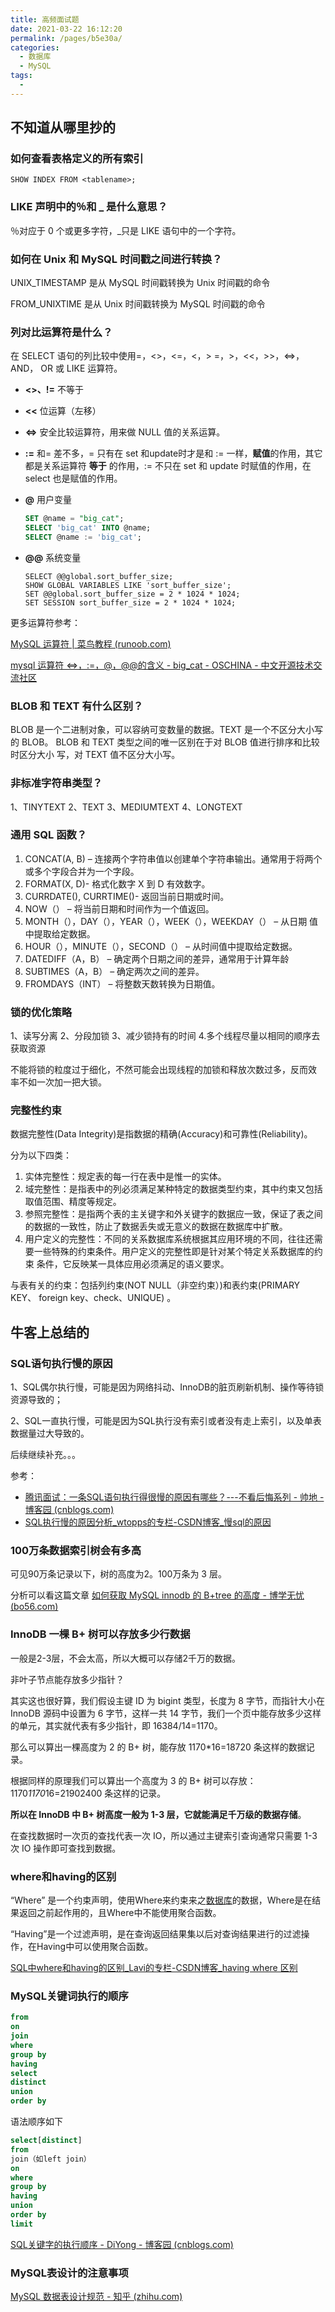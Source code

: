 ```yaml
---
title: 高频面试题
date: 2021-03-22 16:12:20
permalink: /pages/b5e30a/
categories:
  - 数据库
  - MySQL
tags:
  - 
---
```

## 不知道从哪里抄的

### 如何查看表格定义的所有索引

`SHOW INDEX FROM <tablename>;`

### LIKE 声明中的％和 _ 是什么意思？

％对应于 0 个或更多字符，_只是 LIKE 语句中的一个字符。 

### 如何在 Unix 和 MySQL 时间戳之间进行转换？

UNIX_TIMESTAMP 是从 MySQL 时间戳转换为 Unix 时间戳的命令 

FROM_UNIXTIME 是从 Unix 时间戳转换为 MySQL 时间戳的命令

### 列对比运算符是什么？

在 SELECT 语句的列比较中使用=，<>，<=，<，> =，>，<<，>>，<=>，AND， OR 或 LIKE 运算符。

- **<>、!=** 不等于

- **<<**  位运算（左移）

- **<=>** 安全比较运算符，用来做 NULL 值的关系运算。

- **:=**   和= 差不多，= 只有在 set 和update时才是和 := 一样，**赋值**的作用，其它都是关系运算符 **等于** 的作用，:= 不只在 set 和 update 时赋值的作用，在 select 也是赋值的作用。

- **@** 用户变量

  ```sql
  SET @name = "big_cat";
  SELECT 'big_cat' INTO @name;
  SELECT @name := 'big_cat';
  ```

- **@@** 系统变量

  ```
  SELECT @@global.sort_buffer_size;
  SHOW GLOBAL VARIABLES LIKE 'sort_buffer_size';
  SET @@global.sort_buffer_size = 2 * 1024 * 1024;
  SET SESSION sort_buffer_size = 2 * 1024 * 1024;
  ```

更多运算符参考：

[MySQL 运算符 | 菜鸟教程 (runoob.com)](https://www.runoob.com/mysql/mysql-operator.html)

[mysql 运算符 <=>，:=，@，@@的含义 - big_cat - OSCHINA - 中文开源技术交流社区](https://my.oschina.net/sallency/blog/1812158)

### BLOB 和 TEXT 有什么区别？

 BLOB 是一个二进制对象，可以容纳可变数量的数据。TEXT 是一个不区分大小写 的 BLOB。 BLOB 和 TEXT 类型之间的唯一区别在于对 BLOB 值进行排序和比较时区分大小 写，对 TEXT 值不区分大小写。

### 非标准字符串类型？

1、TINYTEXT 2、TEXT 3、MEDIUMTEXT 4、LONGTEXT

### 通用 SQL 函数？

1. CONCAT(A, B) – 连接两个字符串值以创建单个字符串输出。通常用于将两个 或多个字段合并为一个字段。
2. FORMAT(X, D)- 格式化数字 X 到 D 有效数字。
3. CURRDATE(), CURRTIME()- 返回当前日期或时间。
4. NOW（） – 将当前日期和时间作为一个值返回。
5. MONTH（），DAY（），YEAR（），WEEK（），WEEKDAY（） – 从日期 值中提取给定数据。
6. HOUR（），MINUTE（），SECOND（） – 从时间值中提取给定数据。
7. DATEDIFF（A，B） – 确定两个日期之间的差异，通常用于计算年龄
8. SUBTIMES（A，B） – 确定两次之间的差异。
9. FROMDAYS（INT） – 将整数天数转换为日期值。

### 锁的优化策略

1、读写分离 2、分段加锁 3、减少锁持有的时间 4.多个线程尽量以相同的顺序去获取资源 

不能将锁的粒度过于细化，不然可能会出现线程的加锁和释放次数过多，反而效 率不如一次加一把大锁。

### 完整性约束

数据完整性(Data Integrity)是指数据的精确(Accuracy)和可靠性(Reliability)。 

分为以下四类：

1.  实体完整性：规定表的每一行在表中是惟一的实体。 
2. 域完整性：是指表中的列必须满足某种特定的数据类型约束，其中约束又包括 取值范围、精度等规定。 
3. 参照完整性：是指两个表的主关键字和外关键字的数据应一致，保证了表之间 的数据的一致性，防止了数据丢失或无意义的数据在数据库中扩散。
4. 用户定义的完整性：不同的关系数据库系统根据其应用环境的不同，往往还需 要一些特殊的约束条件。用户定义的完整性即是针对某个特定关系数据库的约束 条件，它反映某一具体应用必须满足的语义要求。 

与表有关的约束：包括列约束(NOT NULL（非空约束）)和表约束(PRIMARY KEY、 foreign key、check、UNIQUE) 。

## 牛客上总结的

### SQL语句执行慢的原因

1、SQL偶尔执行慢，可能是因为网络抖动、InnoDB的脏页刷新机制、操作等待锁资源导致的；

2、SQL一直执行慢，可能是因为SQL执行没有索引或者没有走上索引，以及单表数据量过大导致的。

后续继续补充。。。

参考：

- [腾讯面试：一条SQL语句执行得很慢的原因有哪些？---不看后悔系列 - 帅地 - 博客园 (cnblogs.com)](https://www.cnblogs.com/kubidemanong/p/10734045.html)
- [SQL执行慢的原因分析_wtopps的专栏-CSDN博客_慢sql的原因](https://blog.csdn.net/wtopps/article/details/103434390)

### 100万条数据索引树会有多高

可见90万条记录以下，树的高度为2。100万条为 3 层。

分析可以看这篇文章  [如何获取 MySQL innodb 的 B+tree 的高度 - 博学无忧 (bo56.com)](https://www.bo56.com/如何获取-mysql-innodb-的-btree-的高度/)

### InnoDB 一棵 B+ 树可以存放多少行数据

一般是2-3层，不会太高，所以大概可以存储2千万的数据。

非叶子节点能存放多少指针？

其实这也很好算，我们假设主键 ID 为 bigint 类型，长度为 8 字节，而指针大小在 InnoDB 源码中设置为 6 字节，这样一共 14 字节，我们一个页中能存放多少这样的单元，其实就代表有多少指针，即 16384/14=1170。

那么可以算出一棵高度为 2 的 B+ 树，能存放 1170*16=18720 条这样的数据记录。

根据同样的原理我们可以算出一个高度为 3 的 B+ 树可以存放： 1170*1170*16=21902400 条这样的记录。

**所以在 InnoDB 中 B+ 树高度一般为 1-3 层，它就能满足千万级的数据存储**。

在查找数据时一次页的查找代表一次 IO，所以通过主键索引查询通常只需要 1-3 次 IO 操作即可查找到数据。

### where和having的区别

“Where” 是一个约束声明，使用Where来约束来之[数据库](http://lib.csdn.net/base/mysql)的数据，Where是在结果返回之前起作用的，且Where中不能使用聚合函数。

“Having”是一个过滤声明，是在查询返回结果集以后对查询结果进行的过滤操作，在Having中可以使用聚合函数。

[SQL中where和having的区别_Lavi的专栏-CSDN博客_having where 区别](https://blog.csdn.net/liuweiyuxiang/article/details/52705127)

### MySQL关键词执行的顺序

```sql
from
on
join
where
group by
having
select
distinct
union
order by
```

语法顺序如下

```sql
select[distinct]  
from  
join（如left join）  
on  
where  
group by  
having  
union  
order by  
limit
```

[SQL关键字的执行顺序 - DiYong - 博客园 (cnblogs.com)](https://www.cnblogs.com/diyo/p/11410466.html)

### MySQL表设计的注意事项

[MySQL 数据表设计规范 - 知乎 (zhihu.com)](https://zhuanlan.zhihu.com/p/110543466)

